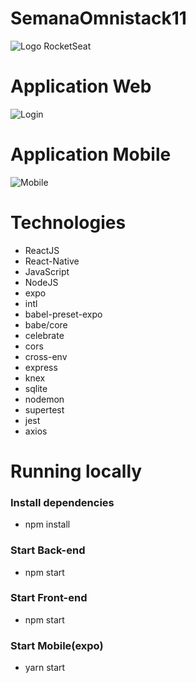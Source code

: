 # SemanaOmnistack11
![Logo RocketSeat](https://github.com/jardeel/SemanaOmnistack11/blob/master/semana11.png)
# Application Web 
![Login](https://github.com/jardeel/SemanaOmnistack11/blob/master/login.png)
# Application Mobile
![Mobile](https://github.com/jardeel/SemanaOmnistack11/blob/master/splash.png)
# Technologies
* ReactJS
* React-Native
* JavaScript
* NodeJS
* expo
* intl
* babel-preset-expo
* babe/core
* celebrate
* cors
* cross-env
* express
* knex
* sqlite
* nodemon
* supertest
* jest
* axios

# Running locally

### Install dependencies
* npm install

### Start Back-end
* npm start

### Start Front-end
* npm start

### Start Mobile(expo)
* yarn start






